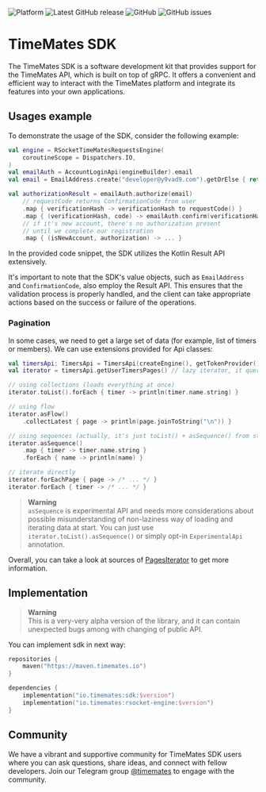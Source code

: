 ![Platform](https://img.shields.io/badge/platform-jvm-yellow)
![Latest GitHub release](https://img.shields.io/github/v/release/timemates/sdk?include_prereleases)
![GitHub](https://img.shields.io/github/license/timemates/sdk)
![GitHub issues](https://img.shields.io/github/issues/timemates/sdk)
# TimeMates SDK
The TimeMates SDK is a software development kit that provides support for the TimeMates API,
which is built on top of gRPC. It offers a convenient and efficient way to interact with the TimeMates 
platform and integrate its features into your own applications.

## Usages example
To demonstrate the usage of the SDK, consider the following example:

```kotlin
val engine = RSocketTimeMatesRequestsEngine(
    coroutineScope = Dispatchers.IO,
)
val emailAuth = AccountLoginApi(engineBuilder).email
val email = EmailAddress.create("developer@y9vad9.com").getOrElse { return }

val authorizationResult = emailAuth.authorize(email)
    // requestCode returns ConfirmationCode from user
    .map { verificationHash -> verificationHash to requestCode() }
    .map { (verificationHash, code) -> emailAuth.confirm(verificationHash, verificationHash) }
    // if it's new account, there's no authorization present
    // until we complete our registration
    .map { (isNewAccount, authorization) -> ... }
```
In the provided code snippet, the SDK utilizes the Kotlin Result API extensively.

It's important to note that the SDK's value objects, such as `EmailAddress`
and `ConfirmationCode`, also employ the Result API.
This ensures that the validation process is properly handled, and the client can take appropriate actions based on
the success or failure of the operations.

### Pagination
In some cases, we need to get a large set of data (for example, list of timers or members). We can use extensions provided for Api classes:
```kotlin
val timersApi: TimersApi = TimersApi(createEngine(), getTokenProvider())
val iterator = timersApi.getUserTimersPages() // lazy iterator, it queries server only on `next()`

// using collections (loads everything at once)
iterator.toList().forEach { timer -> println(timer.name.string) }

// using flow
iterator.asFlow()
    .collectLatest { page -> println(page.joinToString("\n")) }

// using sequences (actually, it's just toList() + asSequence() from stdlib)
iterator.asSequence()
    .map { timer -> timer.name.string }
    .forEach { name -> println(name) }

// iterate directly
iterator.forEachPage { page -> /* ... */ }
iterator.forEach { timer -> /* ... */ }
```
> **Warning** <br>
> `asSequence` is experimental API and needs more considerations about possible misunderstanding of non-laziness way of loading and iterating data at start. You can just use `iterator.toList().asSequence()` or simply opt-in `ExperimentalApi` annotation.

Overall, you can take a look at sources of [PagesIterator](/sdk/src/commonMain/kotlin/io/timemates/sdk/common/pagination/PagesIterator.kt) to get more information.

## Implementation
> **Warning** <br>
> This is a very-very alpha version of the library, and it can contain unexpected bugs among with
> changing of public API.

You can implement sdk in next way:
```kotlin
repositories {
    maven("https://maven.timemates.io")
}

dependencies {
    implementation("io.timemates:sdk:$version")
    implementation("io.timemates:rsocket-engine:$version")
}
```

## Community
We have a vibrant and supportive community for TimeMates SDK users where 
you can ask questions, share ideas, and connect with fellow developers. Join our Telegram group
[@timemates](https://t.me/timemates) to engage with the community.
